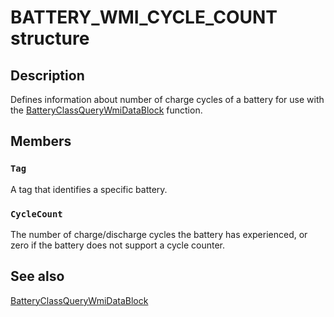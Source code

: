 # BATTERY_WMI_CYCLE_COUNT structure

## Description

Defines information about number of charge cycles of a battery for use with the [BatteryClassQueryWmiDataBlock](https://learn.microsoft.com/windows/desktop/api/batclass/nf-batclass-batteryclassquerywmidatablock) function.

## Members

### `Tag`

A tag that identifies a specific battery.

### `CycleCount`

The number of charge/discharge cycles the battery has experienced, or zero if the battery does not support a cycle counter.

## See also

[BatteryClassQueryWmiDataBlock](https://learn.microsoft.com/windows/desktop/api/batclass/nf-batclass-batteryclassquerywmidatablock)